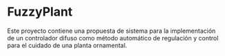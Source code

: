 # FuzzyPlant
Este proyecto contiene una propuesta de sistema para la implementación de un controlador difuso como método automático de regulación y control para el cuidado de una planta ornamental.
